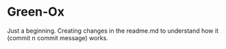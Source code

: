 # Green-Ox
Just a beginning.
Creating changes in the readme.md to understand how it (commit n commit message) works.
